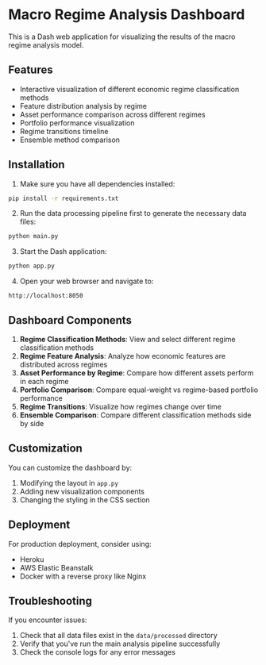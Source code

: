 # Macro Regime Analysis Dashboard

This is a Dash web application for visualizing the results of the macro regime analysis model.

## Features

- Interactive visualization of different economic regime classification methods
- Feature distribution analysis by regime
- Asset performance comparison across different regimes
- Portfolio performance visualization
- Regime transitions timeline
- Ensemble method comparison

## Installation

1. Make sure you have all dependencies installed:

```bash
pip install -r requirements.txt
```

2. Run the data processing pipeline first to generate the necessary data files:

```bash
python main.py
```

3. Start the Dash application:

```bash
python app.py
```

4. Open your web browser and navigate to:

```
http://localhost:8050
```

## Dashboard Components

1. **Regime Classification Methods**: View and select different regime classification methods
2. **Regime Feature Analysis**: Analyze how economic features are distributed across regimes
3. **Asset Performance by Regime**: Compare how different assets perform in each regime
4. **Portfolio Comparison**: Compare equal-weight vs regime-based portfolio performance
5. **Regime Transitions**: Visualize how regimes change over time
6. **Ensemble Comparison**: Compare different classification methods side by side

## Customization

You can customize the dashboard by:

1. Modifying the layout in `app.py`
2. Adding new visualization components
3. Changing the styling in the CSS section

## Deployment

For production deployment, consider using:

- Heroku
- AWS Elastic Beanstalk
- Docker with a reverse proxy like Nginx

## Troubleshooting

If you encounter issues:

1. Check that all data files exist in the `data/processed` directory
2. Verify that you've run the main analysis pipeline successfully
3. Check the console logs for any error messages 